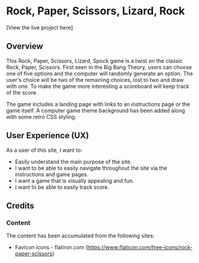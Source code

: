 # Rock, Paper, Scissors, Lizard, Rock

[View the live project here]

## Overview
This Rock, Paper, Scissors, Lizard, Spock game is a twist on the classic Rock, Paper, Scissors. First seen in the Big Bang Theory, users can choose one of five options and the computer will randomly generate an option. The user's choice will be two of the remaining choices, lost to two and draw with one. To make the game more interesting a scoreboard will keep track of the score. 

The game includes a landing page with links to an instructions page or the game itself. A computer game theme background has been added along with some retro CSS styling. 

## User Experience (UX)  
As a user of this site, I want to: 
* Easily understand the main purpose of the site.
* I want to be able to easily navigate throughout the site via the instructions and game pages.
* I want a game that is visually appealing and fun.
* I want to be able to easily track score. 

## Credits
### Content
The content has been accumulated from the following sites:
* Favicon icons - flatiron.com (https://www.flaticon.com/free-icons/rock-paper-scissors)









 

